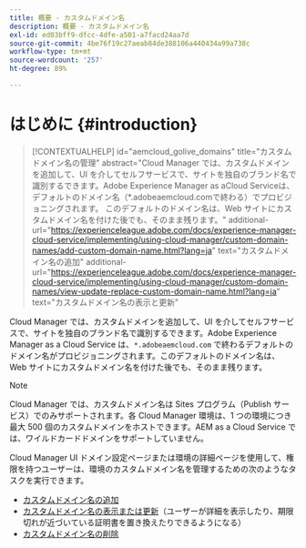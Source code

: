 ```yaml
---
title: 概要 - カスタムドメイン名
description: 概要 - カスタムドメイン名
exl-id: ed03bff9-dfcc-4dfe-a501-a7facd24aa7d
source-git-commit: 4be76f19c27aeab84de388106a440434a99a738c
workflow-type: tm+mt
source-wordcount: '257'
ht-degree: 89%

---
```


# はじめに {#introduction}

>[!CONTEXTUALHELP]
>id="aemcloud_golive_domains"
>title="カスタムドメイン名の管理"
>abstract="Cloud Manager では、カスタムドメインを追加して、UI を介してセルフサービスで、サイトを独自のブランド名で識別するできます。Adobe Experience Manager as aCloud Serviceは、デフォルトのドメイン名（*.adobeaemcloud.comで終わる）でプロビジョニングされます。 このデフォルトのドメイン名は、Web サイトにカスタムドメイン名を付けた後でも、そのまま残ります。"
>additional-url="https://experienceleague.adobe.com/docs/experience-manager-cloud-service/implementing/using-cloud-manager/custom-domain-names/add-custom-domain-name.html?lang=ja" text="カスタムドメイン名の追加"
>additional-url="https://experienceleague.adobe.com/docs/experience-manager-cloud-service/implementing/using-cloud-manager/custom-domain-names/view-update-replace-custom-domain-name.html?lang=ja" text="カスタムドメイン名の表示と更新"

Cloud Manager では、カスタムドメインを追加して、UI を介してセルフサービスで、サイトを独自のブランド名で識別するできます。Adobe Experience Manager as a Cloud Service は、`*.adobeaemcloud.com` で終わるデフォルトのドメイン名がプロビジョニングされます。このデフォルトのドメイン名は、Web サイトにカスタムドメイン名を付けた後でも、そのまま残ります。

>[!NOTE]
>Cloud Manager では、カスタムドメイン名は Sites プログラム（Publish サービス）でのみサポートされます。各 Cloud Manager 環境は、1 つの環境につき最大 500 個のカスタムドメインをホストできます。AEM as a Cloud Service では、ワイルドカードドメインをサポートしていません。

Cloud Manager UI ドメイン設定ページまたは環境の詳細ページを使用して、権限を持つユーザーは、環境のカスタムドメイン名を管理するための次のようなタスクを実行できます。

* [カスタムドメイン名の追加](/help/implementing/cloud-manager/custom-domain-names/add-custom-domain-name.md)
* [カスタムドメイン名の表示または更新](/help/implementing/cloud-manager/custom-domain-names/view-update-replace-custom-domain-name.md)（ユーザーが詳細を表示したり、期限切れが近づいている証明書を置き換えたりできるようになる）
* [カスタムドメイン名の削除](/help/implementing/cloud-manager/custom-domain-names/delete-custom-domain-name.md)
